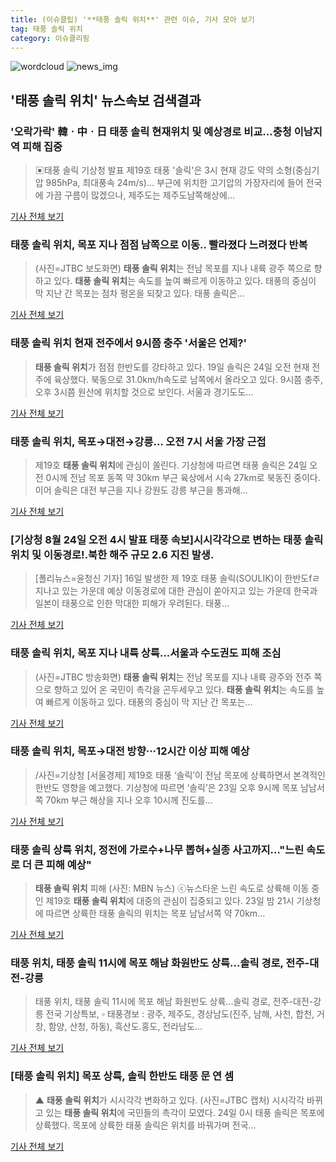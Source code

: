 ```yaml
---
title: (이슈클립) '**태풍 솔릭 위치**' 관련 이슈, 기사 모아 보기
tag: 태풍 솔릭 위치
category: 이슈클리핑
---
```

![wordcloud](https://s3.ap-northeast-2.amazonaws.com/lyrics101-wordcloud/2018-08-24-1535058819.png)
![news_img](https://user-images.githubusercontent.com/42597476/44507050-1206f400-a6e4-11e8-8d98-7ffbfebb353f.png)
## **'**태풍 솔릭 위치**'** 뉴스속보 검색결과
### '오락가락' 韓ㆍ中ㆍ日 태풍 솔릭 현재위치 및 예상경로 비교…충청 이남지역 피해 집중

>▣태풍 솔릭 기상청 발표 제19호 태풍 '솔릭'은 3시 현재 강도 약의 소형(중심기압 985hPa, 최대풍속 24m/s)... 부근에 위치한 고기압의 가장자리에 들어 전국에 가끔 구름이 많겠으나, 제주도는 제주도남쪽해상에...

<a href="http://www.gyotongn.com/news/articleView.html?idxno=196431" target="_blank">기사 전체 보기</a>

### **태풍 솔릭 위치**, 목포 지나 점점 남쪽으로 이동.. 빨라졌다 느려졌다 반복

>(사진=JTBC 보도화면) **태풍 솔릭 위치**는 전남 목포를 지나 내륙 광주 쪽으로 향하고 있다. **태풍 솔릭 위치**는 속도를 높여 빠르게 이동하고 있다. 태풍의 중심이 막 지난 간 목포는 점차 평온을 되찾고 있다. 태풍 솔릭은...

<a href="http://www.newsrep.co.kr/news/articleView.html?idxno=57074" target="_blank">기사 전체 보기</a>

### **태풍 솔릭 위치** 현재 전주에서 9시쯤 충주 '서울은 언제?'

>**태풍 솔릭 위치**가 점점 한반도를 강타하고 있다. 19일 솔릭은 24일 오전 현재 전주에 육상했다. 북동으로 31.0km/h속도로 남쪽에서 올라오고 있다. 9시쯤 충주, 오후 3시쯤 원산에 위치할 것으로 보인다. 서울과 경기도도...

<a href="http://daily.hankooki.com/lpage/society/201808/dh20180824060334137780.htm" target="_blank">기사 전체 보기</a>

### **태풍 솔릭 위치**, 목포→대전→강릉… 오전 7시 서울 가장 근접

>제19호 **태풍 솔릭 위치**에 관심이 쏠린다. 기상청에 따르면 태풍 솔릭은 24일 오전 0시께 전남 목포 동쪽 약 30km 부근 육상에서 시속 27km로 북동진 중이다. 이어 솔릭은 대전 부근을 지나 강원도 강릉 부근을 통과해...

<a href="http://www.newscj.com/news/articleView.html?idxno=549026" target="_blank">기사 전체 보기</a>

### [기상청 8월 24일 오전 4시 발표 태풍 속보]시시각각으로 변하는 **태풍 솔릭 위치** 및 이동경로!.북한 해주 규모 2.6 지진 발생.

>[폴리뉴스=윤청신 기자] 16일 발생한 제 19호 태풍 솔릭(SOULIK)이 한반도fㄹ 지나고 있는 가운데 예상 이동경로에 대한 관심이 쏟아지고 있는 가운데 한국과 일본이 태풍으로 인한 막대한 피해가 우려된다.   태풍...

<a href="http://www.polinews.co.kr/news/article.html?no=365462" target="_blank">기사 전체 보기</a>

### **태풍 솔릭 위치**, 목포 지나 내륙 상륙...서울과 수도권도 피해 조심

>(사진=JTBC 방송화면) **태풍 솔릭 위치**는 전남 목포를 지나 내륙 광주와 전주 쪽으로 향하고 있어 온 국민이 촉각을 곤두세우고 있다. **태풍 솔릭 위치**는 속도를 높여 빠르게 이동하고 있다. 태풍의 중심이 막 지난 간 목포는...

<a href="http://www.anewsa.com/detail.php?number=1360317&thread=09r06" target="_blank">기사 전체 보기</a>

### **태풍 솔릭 위치**, 목포→대전 방향···12시간 이상 피해 예상

>/사진=기상청 [서울경제] 제19호 태풍 ‘솔릭’이 전남 목포에 상륙하면서 본격적인 한반도 영향을 예고했다. 기상청에 따르면 ‘솔릭’은 23일 오후 9시께 목포 남남서쪽 70km 부근 해상을 지나 오후 10시께 진도를...

<a href="http://www.sedaily.com/NewsView/1S3HFA28SL" target="_blank">기사 전체 보기</a>

### 태풍 솔릭 상륙 위치, 정전에 가로수+나무 뽑혀+실종 사고까지…"느린 속도로 더 큰 피해 예상"

>**태풍 솔릭 위치** 피해 (사진: MBN 뉴스) ⓒ뉴스타운 느린 속도로 상륙해 이동 중인 제19호 **태풍 솔릭 위치**에 대중의 관심이 집중되고 있다. 23일 밤 21시 기상청에 따르면 상륙한 태풍 솔릭의 위치는 목포 남남서쪽 약 70km...

<a href="http://www.newstown.co.kr/news/articleView.html?idxno=337745" target="_blank">기사 전체 보기</a>

### 태풍 위치, 태풍 솔릭 11시에 목포 해남 화원반도 상륙...솔릭 경로, 전주-대전-강릉

>태풍 위치, 태풍 솔릭 11시에 목포 해남 화원반도 상륙...솔릭 경로, 전주-대전-강릉 전국 기상특보, ▫︎ 태풍경보 : 광주, 제주도, 경상남도(진주, 남해, 사천, 합천, 거창, 함양, 산청, 하동), 흑산도.홍도, 전라남도...

<a href="http://www.namdonews.com/news/articleView.html?idxno=487483" target="_blank">기사 전체 보기</a>

### [**태풍 솔릭 위치**] 목포 상륙, 솔릭 한반도 태풍 문 연 셈

>▲ **태풍 솔릭 위치**가 시시각각 변화하고 있다. (사진=JTBC 캡처) 시시각각 바뀌고 있는 **태풍 솔릭 위치**에 국민들의 촉각이 모였다. 24일 0시 태풍 솔릭은 목포에 상륙했다. 목포에 상륙한 태풍 솔릭은 위치를 바꿔가며 전국...

<a href="http://www.ecomedia.co.kr/news/newsview.php?ncode=1065542594509980" target="_blank">기사 전체 보기</a>



